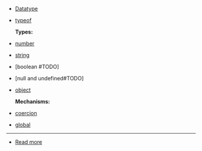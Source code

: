 - [Datatype](./datatypes.md)
- [typeof](./typeof.md)

  **Types:**
- [number](./number.md)
- [string](./string.md)
- [boolean #TODO]
- [null and undefined#TODO]
- [object](./object.md)

  **Mechanisms:**
- [coercion](./coercion.md)
- [global](./global.md)

_____
- [Read more](./read_more.md)